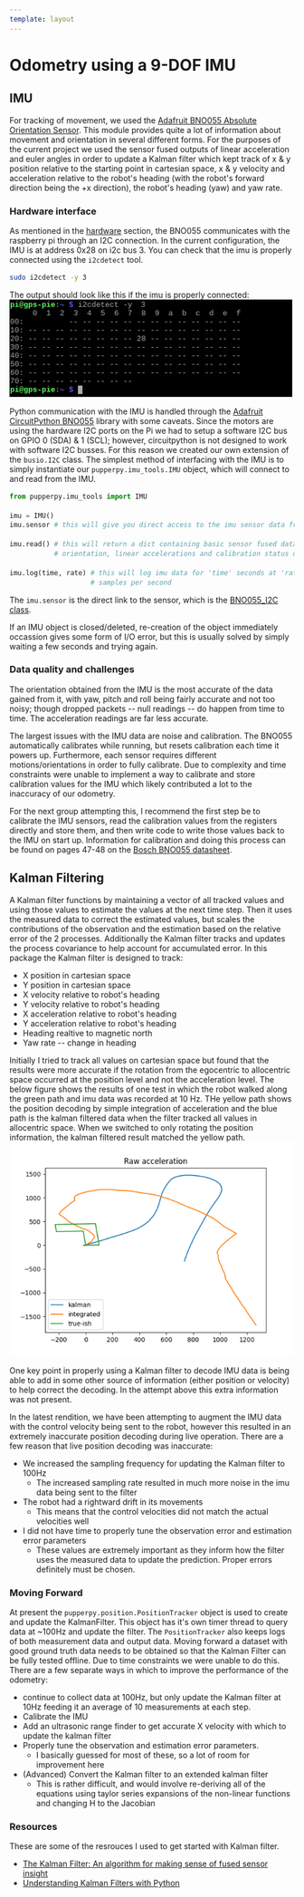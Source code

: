 ```yaml
---
template: layout
---
```

# Odometry using a 9-DOF IMU

## IMU
For tracking of movement, we used the [Adafruit BNO055 Absolute Orientation Sensor](https://www.adafruit.com/product/2472). This module provides quite a lot of information about movement and orientation in several different forms. For the purposes of the current project we used the sensor fused outputs of linear acceleration and euler angles in order to update a Kalman filter which kept track of x & y position relative to the starting point in cartesian space, x & y velocity and acceleration relative to the robot's heading (with the robot's forward direction being the +x direction), the robot's heading (yaw) and yaw rate. 

### Hardware interface
As mentioned in the [hardware](hardware.md) section, the BNO055 communicates with the raspberry pi through an I2C connection. In the current configuration, the IMU is at address 0x28 on i2c bus 3. You can check that the imu is properly connected using the `i2cdetect` tool.
```bash
sudo i2cdetect -y 3
```
The output should look like this if the imu is properly connected:
![i2cdetect example](/figures/i2cdetect_example.jpg)

Python communication with the IMU is handled through the [Adafruit CircuitPython BNO055](https://github.com/adafruit/Adafruit_CircuitPython_BNO055) library with some caveats. Since the motors are using the hardware I2C ports on the Pi we had to setup a software I2C bus on GPIO 0 (SDA) & 1 (SCL); however, circuitpython is not designed to work with software I2C busses. For this reason we created our own extension of the `busio.I2C` class. The simplest method of interfacing with the IMU is to simply instantiate our `pupperpy.imu_tools.IMU` object, which will connect to and read from the IMU. 
```python
from pupperpy.imu_tools import IMU

imu = IMU()
imu.sensor # this will give you direct access to the imu sensor data from circuitpython

imu.read() # this will return a dict containing basic sensor fused data,
           # orientation, linear accelerations and calibration status of sensors 

imu.log(time, rate) # this will log imu data for 'time' seconds at 'rate'
                    # samples per second
```
The `imu.sensor` is the direct link to the sensor, which is the [BNO055_I2C class](https://circuitpython.readthedocs.io/projects/bno055/en/latest/api.html).

If an IMU object is closed/deleted, re-creation of the object immediately occassion gives some form of I/O error, but this is usually solved by simply waiting a few seconds and trying again. 

### Data quality and challenges
The orientation obtained from the IMU is the most accurate of the data gained
from it, with yaw, pitch and roll being fairly accurate and not too noisy;
though dropped packets -- null readings -- do happen from time to time. The
acceleration readings are far less accurate.

The largest issues with the IMU data are noise and calibration. The BNO055
automatically calibrates while running, but resets calibration each time it
powers up. Furthermore, each sensor requires different motions/orientations in
order to fully calibrate. Due to complexity and time constraints were unable to
implement a way to calibrate and store calibration values for the IMU which
likely contributed a lot to the inaccuracy of our odometry. 

For the next group attempting this, I recommend the first step be to calibrate
the IMU sensors, read the calibration values from the registers directly and
store them, and then write code to write those values back to the IMU on start
up. Information for calibration and doing this process can be found on pages
47-48 on the [Bosch BNO055
datasheet](https://www.bosch-sensortec.com/media/boschsensortec/downloads/datasheets/bst-bno055-ds000.pdf). 

## Kalman Filtering
A Kalman filter functions by maintaining a vector of all tracked values and
using those values to estimate the values at the next time step. Then it uses
the measured data to correct the estimated values, but scales the contributions
of the observation and the estimation based on the relative error of the 2 processes. Additionally the Kalman filter tracks and updates the process covariance to help account for accumulated error. 
In this package the Kalman filter is designed to track:
* X position in cartesian space
* Y position in cartesian space
* X velocity relative to robot's heading
* Y velocity relative to robot's heading
* X acceleration relative to robot's heading
* Y acceleration relative to robot's heading
* Heading realtive to magnetic north
* Yaw rate -- change in heading

Initially I tried to track all values on cartesian space but found that the
results were more accurate if the rotation from the egocentric to allocentric
space occurred at the position level and not the acceleration level. 
The below figure shows the results of one test in which the robot walked along the green path and imu data was recorded at 10 Hz. THe yellow path shows the position decoding by simple integration of acceleration and the blue path is the kalman filtered data when the filter tracked all values in allocentric space. When we switched to only rotating the position information, the kalman filtered result matched the yellow path. 
![odometry attempt](/figures/odometry_attempt.png)

One key point in properly using a Kalman filter to decode IMU data is being able to add in some other source of information (either position or velocity) to help correct the decoding. In the attempt above this extra information was not present.

In the latest rendition, we have been attempting to augment the IMU data with the control velocity being sent to the robot, however this resulted in an extremely inaccurate position decoding during live operation. There are a few reason that live position decoding was inaccurate:
* We increased the sampling frequency for updating the Kalman filter to 100Hz 
  * The increased sampling rate resulted in much more noise in the imu data
    being sent to the filter
* The robot had a rightward drift in its movements
  * This means that the control velocities did not match the actual velocities well
* I did not have time to properly tune the observation error and estimation error parameters
  * These values are extremely important as they inform how the filter uses the
    measured data to update the prediction. Proper errors definitely must be
    chosen.

### Moving Forward
At present the `pupperpy.position.PositionTracker` object is used to create and
update the KalmanFilter. This object has it's own timer thread to query data at
~100Hz and update the filter. The `PositionTracker` also keeps logs of both
measurement data and output data. Moving forward a dataset with good ground truth data needs to be obtained so that the Kalman Filter can be fully tested offline. Due to time constraints we were unable to do this. 
There are a few separate ways in which to improve the performance of the odometry:
* continue to collect data at 100Hz, but only update the Kalman filter at 10Hz
  feeding it an average of 10 measurements at each step. 
* Calibrate the IMU
* Add an ultrasonic range finder to get accurate X velocity with which to
  update the kalman filter
* Properly tune the observation and estimation error parameters.
  * I basically guessed for most of these, so a lot of room for improvement here
* (Advanced) Convert the Kalman filter to an extended kalman filter
  * This is rather difficult, and would involve re-deriving all of the
    equations using taylor series expansions of the non-linear functions and
    changing H to the Jacobian 

### Resources
These are some of the resrouces I used to get started with Kalman filter.
* [The Kalman Filter: An algorithm for making sense of fused sensor insight](https://towardsdatascience.com/kalman-filter-an-algorithm-for-making-sense-from-the-insights-of-various-sensors-fused-together-ddf67597f35e)
* [Understanding Kalman Filters with Python](https://medium.com/@jaems33/understanding-kalman-filters-with-python-2310e87b8f48)

